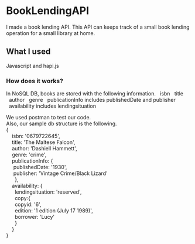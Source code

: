 # BookLendingAPI
I made a book lending API. This API can keeps track of a small book lending operation for a small library at home.

## What I used
Javascript and hapi.js

### How does it works?
In NoSQL DB, books are stored with the following information.
&nbsp;&nbsp;isbn
&nbsp;&nbsp;title
&nbsp;&nbsp;author
&nbsp;&nbsp;genre
&nbsp;&nbsp;publicationInfo includes publishedDate and publisher
&nbsp;&nbsp;availability includes lendingsituation



We used postman to test our code. <br />
Also, our sample db structure is the following. <br />
{ <br />
    &nbsp;&nbsp;&nbsp; isbn: '0679722645', <br />
    &nbsp;&nbsp;&nbsp; title: 'The Maltese Falcon', <br />
    &nbsp;&nbsp;&nbsp; author: 'Dashiell Hammett', <br />
    &nbsp;&nbsp;&nbsp; genre: 'crime', <br />
    &nbsp;&nbsp;&nbsp; publicationInfo: { <br />
    &nbsp;&nbsp;&nbsp;&nbsp;&nbsp;publishedDate: '1930', <br />
    &nbsp;&nbsp;&nbsp;&nbsp;&nbsp;publisher: 'Vintage Crime/Black Lizard' <br />
    &nbsp;&nbsp;&nbsp;&nbsp;&nbsp; }, <br />
    &nbsp;&nbsp;&nbsp; availability: { <br />
    &nbsp;&nbsp;&nbsp;&nbsp;&nbsp; lendingsituation: 'reserved', <br />
    &nbsp;&nbsp;&nbsp;&nbsp;&nbsp;         copy:{ <br />
    &nbsp;&nbsp;&nbsp;&nbsp;&nbsp;          copyid: '6', <br />
    &nbsp;&nbsp;&nbsp;&nbsp;&nbsp;          edition: '1 edition (July 17 1989)', <br />
    &nbsp;&nbsp;&nbsp;&nbsp;&nbsp;          borrower: 'Lucy' <br />
    &nbsp;&nbsp;&nbsp;&nbsp;&nbsp;         } <br />
  &nbsp;&nbsp;&nbsp; } <br />
} <br />


